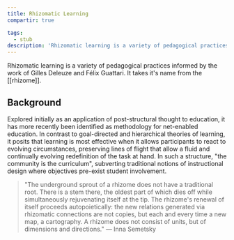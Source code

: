 ```yaml
---
title: Rhizomatic Learning
compartir: true

tags:
  - stub
description: 'Rhizomatic learning is a variety of pedagogical practices informed by the work of Gilles Deleuze and Félix Guattari.'
---
```


Rhizomatic learning is a variety of pedagogical practices informed by the work of Gilles Deleuze and Félix Guattari. It takes it's name from the [[rhizome]].

## Background

Explored initially as an application of post-structural thought to education, it has more recently been identified as methodology for net-enabled education. In contrast to goal-directed and hierarchical theories of learning, it posits that learning is most effective when it allows participants to react to evolving circumstances, preserving lines of flight that allow a fluid and continually evolving redefinition of the task at hand. In such a structure, "the community is the curriculum", subverting traditional notions of instructional design where objectives pre-exist student involvement.

> "The underground sprout of a rhizome does not have a traditional root. There is a stem there, the oldest part of which dies off while simultaneously rejuvenating itself at the tip. The rhizome's renewal of itself proceeds autopoietically: the new relations generated via rhizomatic connections are not copies, but each and every time a new map, a cartography. A rhizome does not consist of units, but of dimensions and directions." — Inna Semetsky
